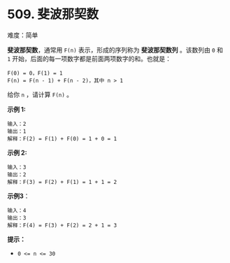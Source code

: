 

# 509. 斐波那契数
难度：简单

**斐波那契数**，通常用 `F(n)` 表示，形成的序列称为 **斐波那契数列** 。该数列由 `0` 和 `1` 开始，后面的每一项数字都是前面两项数字的和。也就是：

```
F(0) = 0，F(1) = 1
F(n) = F(n - 1) + F(n - 2)，其中 n > 1
```

给你 `n` ，请计算 `F(n)` 。

**示例 1:**

```
输入：2
输出：1
解释：F(2) = F(1) + F(0) = 1 + 0 = 1
```

 **示例 2:**

```
输入：3
输出：2
解释：F(3) = F(2) + F(1) = 1 + 1 = 2
```

**示例3**：

```
输入：4
输出：3
解释：F(4) = F(3) + F(2) = 2 + 1 = 3
```

**提示：**

- `0 <= n <= 30`